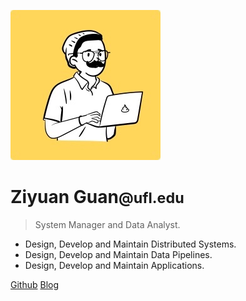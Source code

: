 ![](/assets/logo.jpg)

# Ziyuan Guan<small>@ufl.edu</small>
> System Manager and Data Analyst.

- Design, Develop and Maintain Distributed Systems.
- Design, Develop and Maintain Data Pipelines.
- Design, Develop and Maintain Applications.

[Github](https://github.com/chesterguan)
[Blog](https://ziyuanguan.home.blog/)